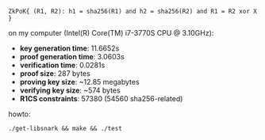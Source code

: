 ``ZkPoK{ (R1, R2): h1 = sha256(R1) and h2 = sha256(R2) and R1 = R2 xor X }``

on my computer (Intel(R) Core(TM) i7-3770S CPU @ 3.10GHz):

* **key generation time**: 11.6652s
* **proof generation time**: 3.0603s
* **verification time**: 0.0281s
* **proof size**: 287 bytes
* **proving key size**: ~12.85 megabytes
* **verifying key size**: ~574 bytes
* **R1CS constraints**: 57380 (54560 sha256-related)


howto:

``./get-libsnark && make && ./test``